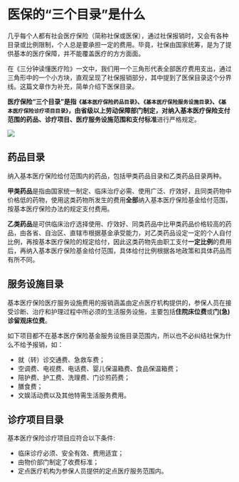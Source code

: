 # 医保的“三个目录”是什么

几乎每个人都有社会医疗保险（简称社保或医保），通过社保报销时，又会有各种目录或比例限制，个人总是要承担一定的费用。毕竟，社保由国家统筹，是为了提供基本的医疗保障，并不能覆盖医疗的方方面面。

在《三分钟读懂医疗险》一文中，我们用一个三角形代表全部医疗费用支出，通过三角形中的一个小方块，直观呈现了社保报销部分，其中提到了医保目录这个分界线。这篇文章作为补充，简单介绍下医保目录。

**医疗保险“三个目录”**是指`《基本医疗保险药品目录》`、`《基本医疗保险服务设施目录》`、`《基本医疗保险诊疗项目目录》`，由省级以上劳动保障部门制定，对纳入基本医疗保险支付范围的药品、诊疗项目、医疗服务设施**范围和支付标准**进行严格规定。

![](https://mmbiz.qpic.cn/mmbiz_png/XureD2EYlnoqfGdONP7Z3Eb5KOsvDA7mIulknesz1ybtdTFop3E2icYLGA1KUENVic5YkLao5ky0u1FCyWkUTQsQ/640?wx_fmt=png&tp=webp&wxfrom=5&wx_lazy=1)

## **药品目录**

纳入基本医疗保险给付范围内的药品，包括甲类药品目录和乙类药品目录两种。

**甲类药品**是指由国家统一制定、临床治疗必需、使用广泛、疗效好，且同类药物中价格低的药物，使用这类药物所发生的费用**全部**纳入基本医疗保险基金给付范围，按基本医疗保险办法的规定支付费用。

**乙类药品**是可供临床治疗选择使用、疗效好、同类药品中比甲类药品价格较高的药品，由各省、自治区、直辖市根据基金承受能力，对乙类药品设定一定的个人自付比例，再按基本医疗保险的规定给付，因此这类药物先由职工支付**一定比例**的费用后，再纳入基本医疗保险基金给付范围，具体给付比例根据各地政策和具体药品而有所不同。

## **服务设施目录**

基本医疗保险医疗服务设施费用的报销涵盖由定点医疗机构提供的，参保人员在接受诊断、治疗和护理过程中所必须的生活服务设施，主要包括**住院床位费**或**门\(急\)诊留观床位费**。

如下项目都不在基本医疗保险基金服务设施目录范围内，所以也不必纠结社保为什么不给予报销，如：

* 就（转）诊交通费、急救车费；
* 空调费、电视费、电话费、婴儿保温箱费、食品保温箱费；
* 陪护费、护工费、洗理费、门诊煎药费；
* 膳食费；
* 文娱活动费以及其他特需生活服务费用。

## **诊疗项目目录**

基本医疗保险诊疗项目应符合以下条件:

* 临床诊疗必须、安全有效、费用适宜；
* 由物价部门制定了收费标准；
* 定点医疗机构为参保人员提供的定点医疗服务范围内。

